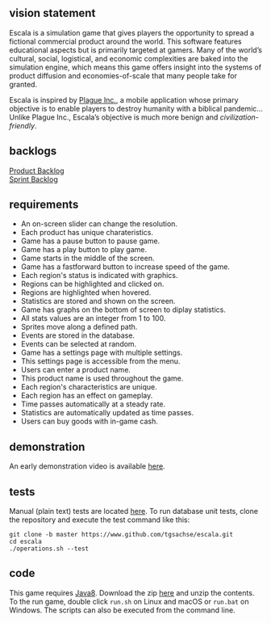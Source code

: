 ﻿vision statement  
----------------  
Escala is a simulation game that gives players the opportunity to spread a fictional commercial product around the world. This software features educational aspects but is primarily targeted at gamers. Many of the world’s cultural, social, logistical, and economic complexities are baked into the simulation engine, which means this game offers insight into the systems of product diffusion and economies-of-scale that many people take for granted.  

Escala is inspired by [Plague Inc.](https://www.ndemiccreations.com/en/22-plague-inc), a mobile application whose primary objective is to enable players to destroy humanity with a biblical pandemic... Unlike Plague Inc., Escala’s objective is much more benign and *civilization-friendly*.

backlogs  
--------  
[Product Backlog](https://github.com/tgsachse/escala/issues?utf8=%E2%9C%93&q=is%3Aissue+label%3A%22product+backlog%22+)  
[Sprint Backlog](https://github.com/tgsachse/escala/issues?utf8=%E2%9C%93&q=is%3Aissue+label%3A%22sprint+3+backlog%22+)  

requirements
------------
- An on-screen slider can change the resolution.
- Each product has unique charateristics.
- Game has a pause button to pause game.
- Game has a play button to play game.
- Game starts in the middle of the screen.
- Game has a fastforward button to increase speed of the game.
- Each region's status is indicated with graphics.
- Regions can be highlighted and clicked on.
- Regions are highlighted when hovered.
- Statistics are stored and shown on the screen.
- Game has graphs on the bottom of screen to diplay statistics.
- All stats values are an integer from 1 to 100.
- Sprites move along a defined path.
- Events are stored in the database.
- Events can be selected at random.
- Game has a settings page with multiple settings.
- This settings page is accessible from the menu.
- Users can enter a product name.
- This product name is used throughout the game.
- Each region's characteristics are unique.
- Each region has an effect on gameplay.
- Time passes automatically at a steady rate.
- Statistics are automatically updated as time passes.
- Users can buy goods with in-game cash.

demonstration  
-------------
An early demonstration video is available [here](https://youtu.be/IEVUkmqEtiI).

tests  
-----
Manual (plain text) tests are located [here](https://github.com/tgsachse/escala/blob/master/tests/MANUAL_TESTS.md). To run database unit tests, clone the repository and execute the test command like this:
```
git clone -b master https://www.github.com/tgsachse/escala.git
cd escala
./operations.sh --test
```

code  
----  
This game requires [Java8](http://www.oracle.com/technetwork/java/javase/downloads/index.html). Download the zip [here](https://github.com/tgsachse/escala/releases/download/v0.2/escala.zip) and unzip the contents. To the run game, double click `run.sh` on Linux and macOS or `run.bat` on Windows. The scripts can also be executed from the command line.
